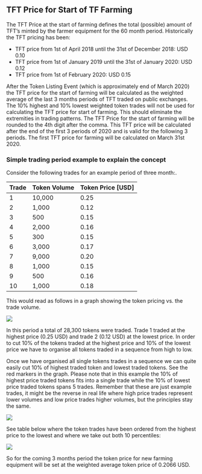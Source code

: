## TFT Price for Start of TF Farming

The TFT Price at the start of farming defines the total (possible) amount of TFT’s minted by the farmer equipment for the 60 month period. Historically the TFT pricing has been:
*   TFT price from 1st of April 2018 until the 31st of December 2018:		USD 0.10
*   TFT price from 1st of January 2019 until the 31st of January 2020:	USD 0.12
*   TFT price from 1st of February 2020:					USD 0.15

After the Token Listing Event (which is approximately end of March 2020) the TFT price for the start of farming will be calculated as the weighted average of the last 3 months periods of TFT traded on public exchanges. The 10% highest and 10% lowest weighted token trades will not be used for calculating the TFT price for start of farming. This should eliminate the extremities in trading patterns. The TFT Price for the start of farming will be rounded to the 4th digit after the comma. This TFT price will be calculated after the end of the first 3 periods of 2020 and is valid for the following 3 periods. The first TFT price for farming will be calculated on March 31st 2020.

### Simple trading period example to explain the concept

Consider the following trades for an example period of three month:.

| Trade | Token Volume | Token Price [USD] |
| ---- | ---- | ---- |
| 1	| 10,000 | 0.25 |
| 2 |	1,000 | 0.12 |
| 3 |	500 | 0.15 |
| 4 |	2,000 | 0.16 |
| 5 |	300 |	0.15 |
| 6 |	3,000 |  0.17 |
| 7 |	9,000 |	 0.20 |
| 8 |	1,000 | 0.15 |
| 9 |	500 | 0.16 |
| 10 | 1,000 | 0.18 |

This would read as follows in a graph showing the token pricing vs. the trade volume.

![](trade_graph.png)

In this period a total of 28,300 tokens were traded. Trade 1 traded at the highest price (0.25 USD) and trade 2 (0.12 USD) at the lowest price. In order to cut 10% of the tokens traded at the highest price and 10% of the lowest price we have to organise all tokens traded in a sequence from high to low.

Once we have organised all single tokens trades in a sequence we can quite easily cut 10% of highest traded token and lowest traded tokens.  See the red markers in the graph.  Please note that in this example the 10% of highest price traded tokens fits into a single trade while the 10% of lowest price traded tokens spans 5 trades.  Remember that these are just example trades, it might be the reverse in real life where high price trades represent lower volumes and low price trades higher volumes, but the principles stay the same.

![](tokens_traded_organised.png)

See table below where the token trades have been ordered from the highest price to the lowest and where we take out both 10 percentiles:

![](sorted_trade_examples.png)

So for the coming 3 months period the token price for new farming equipment will be set at the weighted average token price of 0.2066 USD.

